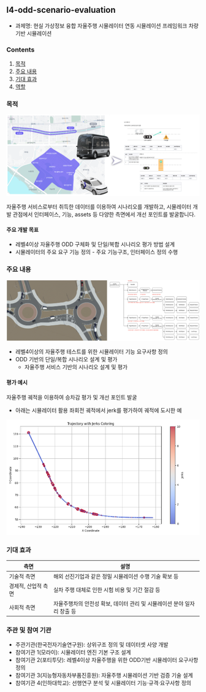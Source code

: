 
## l4-odd-scenario-evaluation
* 과제명: 현실 가상정보 융합 자율주행 시뮬레이터 연동 시뮬레이션 프레임워크 차량기반 시뮬레이션



### Contents
1. [목적](#목적)
2. [주요 내용](#주요-내용)
3. [기대 효과](#기대-효과)
4. [역할](#역할)


### 목적
![주요 내용](./assets/generating_scenario.png)

자율주행 서비스로부터 취득한 데이터를 이용하여 시나리오를 개발하고, 시뮬레이터 개발 관점에서 인터페이스, 기능, assets 등 다양한 측면에서 개선 포인트를 발굴합니다.

#### 주요 개발 목표
* 레벨4이상 자율주행 ODD 구체화 및 단일/복합 시나리오 평가 방법 설계
* 시뮬레이터의 주요 요구 기능 정의 - 주요 기능구조, 인터페이스 정의 수행


### 주요 내용
![simulation-example](./assets/simulator-scenario-test-with-evaluation.png)

* 레벨4이상의 자율주행 테스트를 위한 시뮬레이터 기능 요구사항 정의
* ODD 기반의 단일/복합 시나리오 설계 및 평가
  * 자율주행 서비스 기반의 시나리오 설계 및 평가

#### 평가 예시
자율주행 궤적을 이용하여 승차감 평가 및 개선 포인트 발굴
* 아래는 시뮬레이터 활용 좌회전 궤적에서 jerk를 평가하여 궤적에 도시한 예

![jerk-traj](./assets/jerk_traj.png)


### 기대 효과
| 측면 | 설명 |
|------|------|
| 기술적 측면 | 해외 선진기업과 같은 정밀 시뮬레이션 수행 기술 확보 등 |
| 경제적, 산업적 측면 | 실차 주행 대체로 인한 시험 비용 및 기간 절감 등 |
| 사회적 측면 | 자율주행차의 안전성 확보, 데이터 관리 및 시뮬레이션 분야 일자리 창출 등 |



### 주관 및 참여 기관
* 주관기관(한국전자기술연구원): 상위구조 정의 및 데이터셋 사양 개발
* 참여기관 1(모라이): 시뮬레이터 엔진 기본 구조 설계
* 참여기관 2(포티투닷): 레벨4이상 자율주행을 위한 ODD기반 시뮬레이터 요구사항 정의
* 참여기관 3(지능형자동차부품진흥원): 자율주행 시뮬레이션 기반 검증 기술 설계
* 참여기관 4(인하대학교): 선행연구 분석 및 시뮬레이터 기능·규격·요구사항 정의